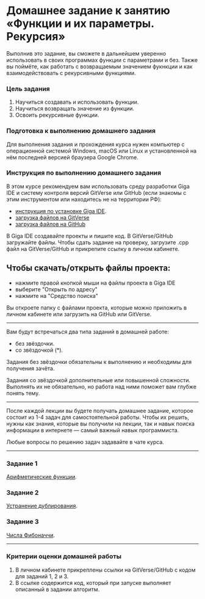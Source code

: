 # Домашнее задание к занятию «Функции и их параметры. Рекурсия»

Выполнив это задание, вы сможете в дальнейшем уверенно использовать в своих программах функции с параметрами и без. Также вы поймёте, как работать с возвращаемым значением фукнкции и как взаимодействовать с рекурсивными функциями.

### Цель задания

1. Научиться создавать и использовать функции.
2. Научиться возвращать значение из функции.
3. Освоить рекурсивные функции.

### Подготовка к выполнению домашнего задания

Для выполнения задания и прохождения курса нужен компьютер с операционной системой Windows, macOS или Linux и установленной на нём последней версией браузера Google Chrome.

### Инструкция по выполнению домашнего задания

В этом курсе рекомендуем вам использовать среду разработки Giga IDE и систему контроля версий GitVerse или GitHub (если знакомы с этим инструментом или находитесь не на территории РФ):

- [инструкция по установке Giga IDE](https://gitverse.ru/netology/Instructions/content/master/GigaIDE/installation.md).
- [загрузка файлов на GitVerse](https://github.com/netology-code/java-homeworks/blob/java-43/GITVERSE.md)
- [загрузка файлов на GitHub](https://github.com/netology-code/java-homeworks/blob/java-43/GITHUB.md)
  
В Giga IDE создавайте проекты и пишите код. В GitVerse/GitHub загружайте файлы.
Чтобы сдать задание на проверку, загрузите  .cpp файл на GitVerse/GitHub и прикрепите ссылку в личном кабинете.

## Чтобы скачать/открыть файлы проекта:

- нажмите правой кнопкой мыши на файлы проекта в Giga IDE
- выберите "Открыть по адресу"
- нажмите на "Средство поиска"

Вы откроете папку с файлами проекта, которые можно приложить в личном кабинете или загрузить на GitHub или GitVerse.

-----

Вам будут встречаться два типа заданий в домашней работе: 

- без звёздочки. 
- со звёздочкой (*). 

Задания без звёздочки обязательны к выполнению и необходимы для получения зачёта.

Задания со звёздочкой дополнительные или повышенной сложности. Выполнять их не обязательно, но работа над ними поможет вам глубже понять тему.

-----

После каждой лекции вы будете получать домашнее задание, которое состоит из 1-4 задач для самостоятельной работы. Чтобы их решить, нужны как знания, которые вы получили на лекции, так и навык поиска информации в интернете — самый важный навык программиста.

Любые вопросы по решению задач задавайте в чате курса.

------

### Задание 1

[Арифметические функции](01).

### Задание 2

[Устранение дублирования](02).

### Задание 3

[Числа Фибоначчи](03).

------

### Критерии оценки домашней работы

1. В личном кабинете прикреплены ссылки на GitVerse/GitHub с кодом для заданий 1, 2 и 3.
2. В ссылке содержится код, который при запуске выполняет описанный в задании алгоритм.
